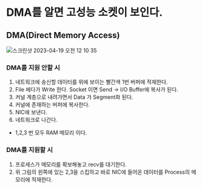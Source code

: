 # DMA를 알면 고성능 소켓이 보인다.

## DMA(Direct Memory Access)

![스크린샷 2023-04-19 오전 12 10 35](https://user-images.githubusercontent.com/79154652/232821558-f9d2ee5e-9016-4d0b-b90f-e3618164d80e.png)

### DMA를 지원 안할 시

1. 네트워크에 송신할 데이터를 위에 보이는 빨간색 1번 버퍼에 적재한다.
2. File 에다가 Write 한다. Socket 이면 Send -> I/O Buffer에 복사가 된다.
3. 커널 계층으로 내려가면서 Data 가 Segment화 된다.
4. 커널에 존재하는 버퍼에 복사한다.
5. NIC에 보낸다.
6. 네트워크로 나간다.

- 1,2,3 번 모두 RAM 메모리 이다.

### DMA를 지원할 시

1. 프로세스가 메모리를 확보해놓고 recv를 대기한다.
2. 위 그림의 왼쪽에 있는 2,3을 스킵하고 바로 NIC에 들어온 데이터를 Process의 메모리에 적재한다.
